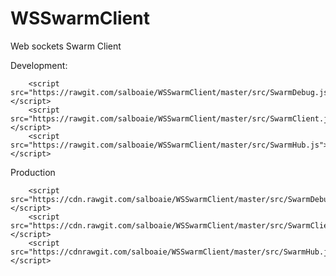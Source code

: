# WSSwarmClient
Web sockets Swarm Client


Development:

        <script src="https://rawgit.com/salboaie/WSSwarmClient/master/src/SwarmDebug.js"></script>
        <script src="https://rawgit.com/salboaie/WSSwarmClient/master/src/SwarmClient.js"></script>
        <script src="https://rawgit.com/salboaie/WSSwarmClient/master/src/SwarmHub.js"></script>


Production

        <script src="https://cdn.rawgit.com/salboaie/WSSwarmClient/master/src/SwarmDebug.js"></script>
        <script src="https://cdn.rawgit.com/salboaie/WSSwarmClient/master/src/SwarmClient.js"></script>
        <script src="https://cdnrawgit.com/salboaie/WSSwarmClient/master/src/SwarmHub.js"></script>
